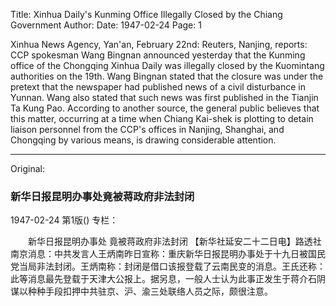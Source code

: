 Title: Xinhua Daily's Kunming Office Illegally Closed by the Chiang Government
Author:
Date: 1947-02-24
Page: 1

Xinhua News Agency, Yan'an, February 22nd: Reuters, Nanjing, reports: CCP spokesman Wang Bingnan announced yesterday that the Kunming office of the Chongqing Xinhua Daily was illegally closed by the Kuomintang authorities on the 19th. Wang Bingnan stated that the closure was under the pretext that the newspaper had published news of a civil disturbance in Yunnan. Wang also stated that such news was first published in the Tianjin Ta Kung Pao. According to another source, the general public believes that this matter, occurring at a time when Chiang Kai-shek is plotting to detain liaison personnel from the CCP's offices in Nanjing, Shanghai, and Chongqing by various means, is drawing considerable attention.



<hr /> 

Original: 


### 新华日报昆明办事处竟被蒋政府非法封闭

1947-02-24
第1版()
专栏：

　　新华日报昆明办事处
    竟被蒋政府非法封闭
    【新华社延安二十二日电】路透社南京消息：中共发言人王炳南昨日宣称：重庆新华日报昆明办事处于十九日被国民党当局非法封闭。王炳南称：封闭是借口该报登载了云南民变的消息。王氏还称：此等消息最先登载于天津大公报上。据另息，一般人士认为此事正发生于蒋介石阴谋以种种手段扣押中共驻京、沪、渝三处联络人员之际，颇很注意。
